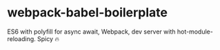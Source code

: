 # webpack-babel-boilerplate
ES6 with polyfill for async await, Webpack, dev server with hot-module-reloading. Spicy 🔥
